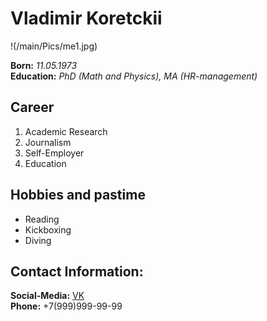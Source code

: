 # Vladimir Koretckii

!(/main/Pics/me1.jpg)

**Born:** *11.05.1973*  
**Education:** *PhD (Math and Physics), MA (HR-management)*

## Career
1. Academic Research
2. Journalism
3. Self-Employer
4. Education

## Hobbies and pastime
* Reading
* Kickboxing
* Diving
  
## Contact Information:
**Social-Media:** [VK](https://vk.com/id390404741)  
**Phone:** +7(999)999-99-99
